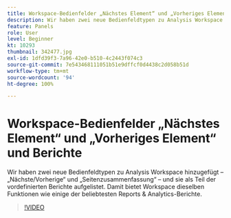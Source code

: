 ```yaml
---
title: Workspace-Bedienfelder „Nächstes Element“ und „Vorheriges Element“ und Berichte
description: Wir haben zwei neue Bedienfeldtypen zu Analysis Workspace hinzugefügt – „Nächste/Vorherige“ und „Seitenzusammenfassung“ – und sie als Teil der vordefinierten Berichte aufgelistet. Damit bietet Workspace dieselben Funktionen wie einige der beliebtesten Reports & Analytics-Berichte.
feature: Panels
role: User
level: Beginner
kt: 10293
thumbnail: 342477.jpg
exl-id: 1dfd39f3-7a96-42e0-b510-4c2443f074c3
source-git-commit: 7e543468111051b51e9dffcf0d4438c2d058b51d
workflow-type: tm+mt
source-wordcount: '94'
ht-degree: 100%

---
```


# Workspace-Bedienfelder „Nächstes Element“ und „Vorheriges Element“ und Berichte

Wir haben zwei neue Bedienfeldtypen zu Analysis Workspace hinzugefügt – „Nächste/Vorherige“ und „Seitenzusammenfassung“ – und sie als Teil der vordefinierten Berichte aufgelistet. Damit bietet Workspace dieselben Funktionen wie einige der beliebtesten Reports &amp; Analytics-Berichte.

>[!VIDEO](https://video.tv.adobe.com/v/3413529/?quality=12&learn=on&captions=ger)

